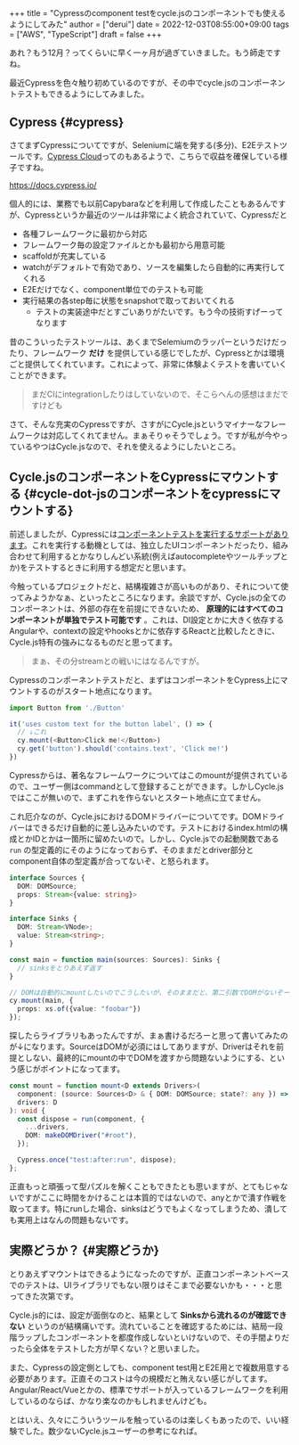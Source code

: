 +++
title = "Cypressのcomponent testをcycle.jsのコンポーネントでも使えるようにしてみた"
author = ["derui"]
date = 2022-12-03T08:55:00+09:00
tags = ["AWS", "TypeScript"]
draft = false
+++

あれ？もう12月？ってくらいに早く一ヶ月が過ぎていきました。もう師走ですね。

最近Cypressを色々触り初めているのですが、その中でcycle.jsのコンポーネントテストもできるようにしてみました。

<!--more-->


## Cypress {#cypress}

さてまずCypressについてですが、Seleniumに端を発する(多分)、E2Eテストツールです。[Cypress Cloud](https://docs.cypress.io/guides/cloud/introduction)ってのもあるようで、こちらで収益を確保している様子ですね。

<https://docs.cypress.io/>

個人的には、業務でも以前Capybaraなどを利用して作成したこともあるんですが、Cypressというか最近のツールは非常によく統合されていて、Cypressだと

-   各種フレームワークに最初から対応
-   フレームワーク毎の設定ファイルとかも最初から用意可能
-   scaffoldが充実している
-   watchがデフォルトで有効であり、ソースを編集したら自動的に再実行してくれる
-   E2Eだけでなく、component単位でのテストも可能
-   実行結果の各step毎に状態をsnapshotで取っておいてくれる
    -   テストの実装途中だとすごいありがたいです。もう今の技術すげーってなります

昔のこういったテストツールは、あくまでSelemiumのラッパーというだけだったり、フレームワーク **だけ** を提供している感じでしたが、Cypressとかは環境ごと提供してくれています。これによって、非常に体験よくテストを書いていくことができます。

> まだCIにintegrationしたりはしていないので、そこらへんの感想はまだですけども

さて、そんな充実のCypressですが、さすがにCycle.jsというマイナーなフレームワークは対応してくれてません。まぁそりゃそうでしょう。ですが私が今やっているやつはCycle.jsなので、それを使えるようにしたいところ。


## Cycle.jsのコンポーネントをCypressにマウントする {#cycle-dot-jsのコンポーネントをcypressにマウントする}

前述しましたが、Cypressには[コンポーネントテストを実行するサポートがあります](https://docs.cypress.io/guides/component-testing/overview)。これを実行する動機としては、独立したUIコンポーネントだったり、組み合わせて利用するとかなりしんどい系統(例えばautocompleteやツールチップとか)をテストするときに利用する想定だと思います。

今触っているプロジェクトだと、結構複雑さが高いものがあり、それについて使ってみようかなぁ、といったところになります。余談ですが、Cycle.jsの全てのコンポーネントは、外部の存在を前提にできないため、 **原理的にはすべてのコンポーネントが単独でテスト可能です** 。これは、DI設定とかに大きく依存するAngularや、contextの設定やhooksとかに依存するReactと比較したときに、Cycle.js特有の強みになるものだと思ってます。

> まぁ、その分streamとの戦いにはなるんですが。

Cypressのコンポーネントテストだと、まずはコンポーネントをCypress上にマウントするのがスタート地点になります。

```typescript
import Button from './Button'

it('uses custom text for the button label', () => {
  // ↓これ
  cy.mount(<Button>Click me!</Button>)
  cy.get('button').should('contains.text', 'Click me!')
})
```

Cypressからは、著名なフレームワークについてはこのmountが提供されているので、ユーザー側はcommandとして登録することができます。しかしCycle.jsではここが無いので、まずこれを作らないとスタート地点に立てません。

これ厄介なのが、Cycle.jsにおけるDOMドライバーについてです。DOMドライバーはできるだけ自動的に差し込みたいのです。テストにおけるindex.htmlの構成とかIDとかは一箇所に留めたいので。しかし、Cycle.jsでの起動関数である  `run` の型定義的にそのようになっておらず、そのままだとdriver部分とcomponent自体の型定義が合ってないぞ、と怒られます。

```typescript
interface Sources {
  DOM: DOMSource;
  props: Stream<{value: string}>
}

interface Sinks {
  DOM: Stream<VNode>;
  value: Stream<string>;
}

const main = function main(sources: Sources): Sinks {
  // sinksをとりあえず返す
}

// DOMは自動的にmountしたいのでこうしたいが、そのままだと、第二引数でDOMがないぞーって怒られる。
cy.mount(main, {
  props: xs.of({value: "foobar"})
});
```

探したらライブラリもあったんですが、まぁ書けるだろーと思って書いてみたのが↓になります。SourceはDOMが必須にはしてありますが、Driverはそれを前提としない、最終的にmountの中でDOMを渡すから問題ないようにする、という感じがポイントになってます。

```typescript
const mount = function mount<D extends Drivers>(
  component: (source: Sources<D> & { DOM: DOMSource; state?: any }) => any,
  drivers: D
): void {
  const dispose = run(component, {
    ...drivers,
    DOM: makeDOMDriver("#root"),
  });

  Cypress.once("test:after:run", dispose);
};
```

正直もっと頑張って型パズルを解くこともできたとも思いますが、とてもじゃないですがここに時間をかけることは本質的ではないので、anyとかで潰す作戦を取ってます。特にrunした場合、sinksはどうでもよくなってしまうため、潰しても実用上はなんの問題もないです。


## 実際どうか？ {#実際どうか}

とりあえずマウントはできるようになったのですが、正直コンポーネントベースでのテストは、UIライブラリでもない限りはそこまで必要ないかも・・・と思ってきた次第です。

Cycle.js的には、設定が面倒なのと、結果として **Sinksから流れるのが確認できない** というのが結構痛いです。流れていることを確認するためには、結局一段階ラップしたコンポーネントを都度作成しないといけないので、その手間よりだったら全体をテストした方が早くない？と思いました。

また、Cypressの設定側としても、component test用とE2E用とで複数用意する必要があります。正直そのコストは今の規模だと賄えない感じがしてます。Angular/React/Vueとかの、標準でサポートが入っているフレームワークを利用しているのならば、かなり楽なのかもしれませんけども。

とはいえ、久々にこういうツールを触っているのは楽しくもあったので、いい経験でした。数少ないCycle.jsユーザーの参考になれば。
